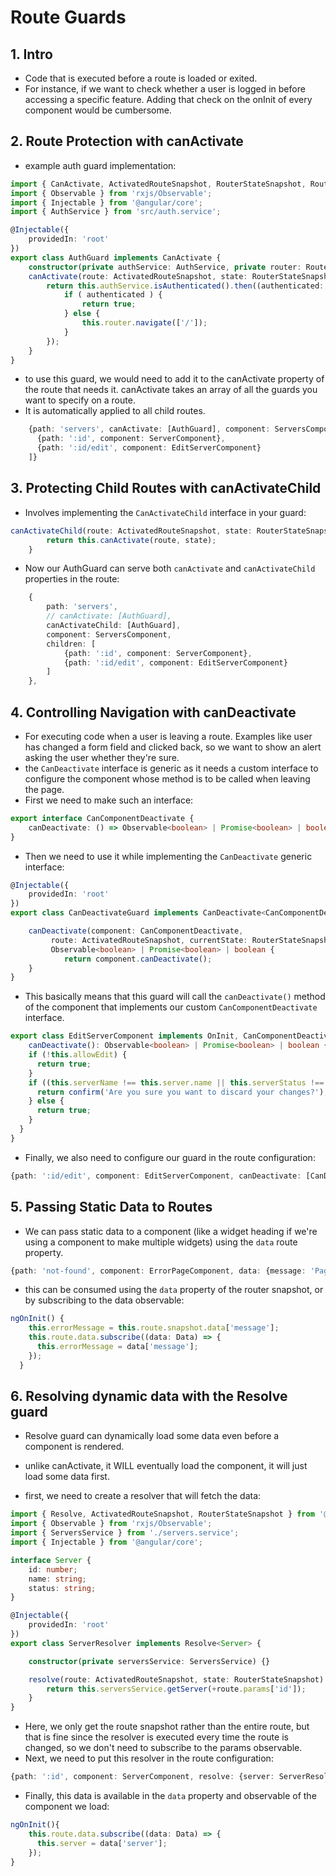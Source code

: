 # Route Guards

## 1. Intro

- Code that is executed before a route is loaded or exited.
- For instance, if we want to check whether a user is logged in before accessing a specific feature. Adding that check on the onInit of every component would be cumbersome.

## 2. Route Protection with canActivate

- example auth guard implementation:

```ts
import { CanActivate, ActivatedRouteSnapshot, RouterStateSnapshot, Router } from '@angular/router';
import { Observable } from 'rxjs/Observable';
import { Injectable } from '@angular/core';
import { AuthService } from 'src/auth.service';

@Injectable({
    providedIn: 'root'
})
export class AuthGuard implements CanActivate {
    constructor(private authService: AuthService, private router: Router) {}
    canActivate(route: ActivatedRouteSnapshot, state: RouterStateSnapshot): Observable<boolean> | Promise<boolean> | boolean {
        return this.authService.isAuthenticated().then((authenticated: boolean) => {
            if ( authenticated ) {
                return true;
            } else {
                this.router.navigate(['/']);
            }
        });
    }
}
```

- to use this guard, we would need to add it to the canActivate property of the route that needs it. canActivate takes an array of all the guards you want to specify on a route.
- It is automatically applied to all child routes.
```ts
    {path: 'servers', canActivate: [AuthGuard], component: ServersComponent, children: [
      {path: ':id', component: ServerComponent},
      {path: ':id/edit', component: EditServerComponent}
    ]}
```

## 3. Protecting Child Routes with canActivateChild

- Involves implementing the `CanActivateChild` interface in your guard:

```ts
canActivateChild(route: ActivatedRouteSnapshot, state: RouterStateSnapshot): Observable<boolean> | Promise<boolean> | boolean {
        return this.canActivate(route, state);
    }
```

- Now our AuthGuard can serve both `canActivate` and `canActivateChild` properties in the route:

```ts
    {
        path: 'servers',
        // canActivate: [AuthGuard],
        canActivateChild: [AuthGuard],
        component: ServersComponent,
        children: [
            {path: ':id', component: ServerComponent},
            {path: ':id/edit', component: EditServerComponent}
        ]
    },
```

## 4. Controlling Navigation with canDeactivate

- For executing code when a user is leaving a route. Examples like user has changed a form field and clicked back, so we want to show an alert asking the user whether they're sure.
- the `CanDeactivate` interface is generic as it needs a custom interface to configure the component whose method is to be called when leaving the page.
- First we need to make such an interface:

```ts
export interface CanComponentDeactivate {
    canDeactivate: () => Observable<boolean> | Promise<boolean> | boolean;
}
```
- Then we need to use it while implementing the `CanDeactivate` generic interface:
```ts
@Injectable({
    providedIn: 'root'
})
export class CanDeactivateGuard implements CanDeactivate<CanComponentDeactivate> {

    canDeactivate(component: CanComponentDeactivate,
         route: ActivatedRouteSnapshot, currentState: RouterStateSnapshot, nextState?: RouterStateSnapshot):
         Observable<boolean> | Promise<boolean> | boolean {
            return component.canDeactivate();
    }
}
```
- This basically means that this guard will call the `canDeactivate()` method of the component that implements our custom `CanComponentDeactivate` interface.
```ts
export class EditServerComponent implements OnInit, CanComponentDeactivate {
    canDeactivate(): Observable<boolean> | Promise<boolean> | boolean {
    if (!this.allowEdit) {
      return true;
    }
    if ((this.serverName !== this.server.name || this.serverStatus !== this.server.status) && !this.changesSaved) {
      return confirm('Are you sure you want to discard your changes?');
    } else {
      return true;
    }
  }
}
```
- Finally, we also need to configure our guard in the route configuration:
```ts
{path: ':id/edit', component: EditServerComponent, canDeactivate: [CanDeactivateGuard]}
```

## 5. Passing Static Data to Routes

- We can pass static data to a component (like a widget heading if we're using a component to make multiple widgets) using the `data` route property.
```ts
{path: 'not-found', component: ErrorPageComponent, data: {message: 'Page not Found!'}},
```

- this can be consumed using the `data` property of the router snapshot, or by subscribing to the data observable:

```ts
ngOnInit() {
    this.errorMessage = this.route.snapshot.data['message'];
    this.route.data.subscribe((data: Data) => {
      this.errorMessage = data['message'];
    });
  }
```

## 6. Resolving dynamic data with the Resolve guard

- Resolve guard can dynamically load some data even before a component is rendered.
- unlike canActivate, it WILL eventually load the component, it will just load some data first.

- first, we need to create a resolver that will fetch the data:
```ts
import { Resolve, ActivatedRouteSnapshot, RouterStateSnapshot } from '@angular/router';
import { Observable } from 'rxjs/Observable';
import { ServersService } from './servers.service';
import { Injectable } from '@angular/core';

interface Server {
    id: number;
    name: string;
    status: string;
}

@Injectable({
    providedIn: 'root'
})
export class ServerResolver implements Resolve<Server> {

    constructor(private serversService: ServersService) {}

    resolve(route: ActivatedRouteSnapshot, state: RouterStateSnapshot): Observable<Server> | Promise<Server> | Server {
        return this.serversService.getServer(+route.params['id']);
    }
}
```
- Here, we only get the route snapshot rather than the entire route, but that is fine since the resolver is executed every time the route is changed, so we don't need to subscribe to the params observable.
- Next, we need to put this resolver in the route configuration:
```ts
{path: ':id', component: ServerComponent, resolve: {server: ServerResolver}},
```
- Finally, this data is available in the `data` property and observable of the component we load:
```ts
ngOnInit(){
    this.route.data.subscribe((data: Data) => {
      this.server = data['server'];
    });
}
```